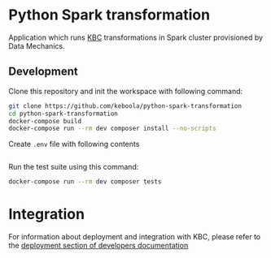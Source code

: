 # Python Spark transformation


Application which runs [KBC](https://connection.keboola.com/) transformations in Spark cluster provisioned by Data Mechanics.

## Development
 
Clone this repository and init the workspace with following command:

```sh
git clone https://github.com/keboola/python-spark-transformation
cd python-spark-transformation
docker-compose build
docker-compose run --rm dev composer install --no-scripts
```

Create `.env` file with following contents
```env

```

Run the test suite using this command:

```sh
docker-compose run --rm dev composer tests
```
 
# Integration

For information about deployment and integration with KBC, please refer to the [deployment section of developers documentation](https://developers.keboola.com/extend/component/deployment/) 

